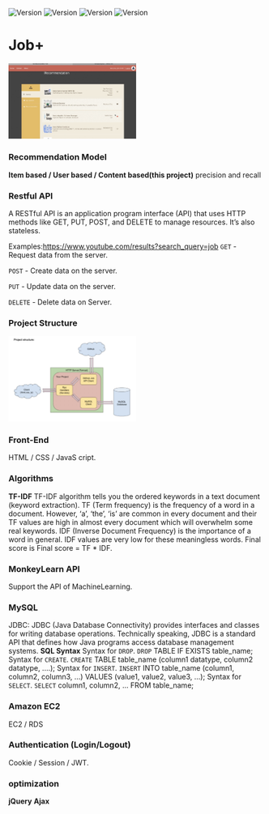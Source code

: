 ![Version](https://img.shields.io/badge/version-1.3.1-blue)
![Version](https://img.shields.io/badge/milestones-1-brightgreen)
![Version](https://img.shields.io/badge/cooperation-Amazon-orange)
![Version](https://img.shields.io/badge/cooperation-GitHub-ff69b4)

# Job+

<img src="images/job.jpg" width="50%" height="50%">

### Recommendation Model
**Item based / User based / Content based(this project)**
precision and recall

### Restful API
A RESTful API is an application program interface (API) that uses HTTP methods like GET, PUT, POST, and DELETE to manage resources. It’s also stateless. 

Examples:https://www.youtube.com/results?search_query=job 
`GET` - Request data from the server.

`POST` - Create data on the server.

`PUT` - Update data on the server.

`DELETE` - Delete data on Server. 

### Project Structure
<img src="images/structure.jpg" width="50%" height="50%">

### Front-End
HTML / CSS / JavaS cript.

### Algorithms
**TF-IDF**
TF-IDF algorithm tells you the ordered keywords in a text document (keyword extraction). 
TF (Term frequency) is the frequency of a word in a document. However, ‘a’, ‘the’, ‘is’ are common in every document and their TF values are high in almost every document which will overwhelm some real keywords. 
IDF (Inverse Document Frequency) is the importance of a word in general. IDF values are very low for these meaningless words. Final score is Final score = TF * IDF.

### MonkeyLearn API
Support the API of MachineLearning.

### MySQL
JDBC: JDBC (Java Database Connectivity) provides interfaces and classes for writing database operations. Technically speaking, JDBC is a standard API that defines how Java programs access database management systems.
**SQL Syntax**
Syntax for `DROP`. 
`DROP` TABLE IF EXISTS table_name;
Syntax for `CREATE`. 
`CREATE` TABLE table_name (column1 datatype, column2 datatype, ....);
Syntax for `INSERT`.
`INSERT` INTO table_name (column1, column2, column3, ...) VALUES (value1, value2, value3, ...);
Syntax for `SELECT`.
`SELECT` column1, column2, … FROM table_name;

### Amazon EC2
EC2 / RDS

### Authentication (Login/Logout)
Cookie / Session / JWT.

### optimization
**jQuery**
**Ajax**
